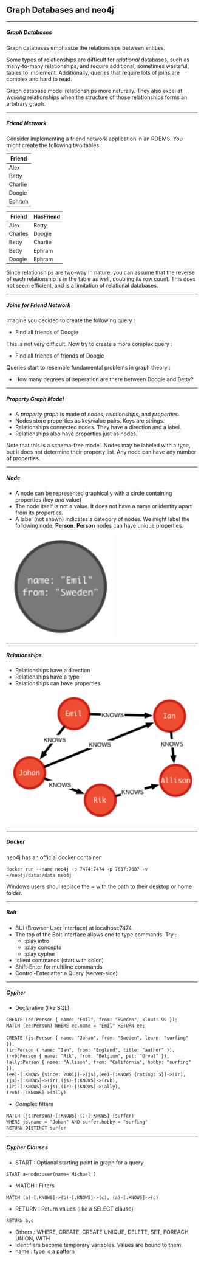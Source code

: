 ## Graph Databases and neo4j

---

##### Graph Databases

Graph databases emphasize the relationships between entities. 

Some types of relationships are difficult for *relational* databases, such as many-to-many relationships, and require additional, sometimes wasteful, tables to implement. Additionally, queries that require lots of joins are complex and hard to read.

Graph database model relationships more naturally. They also excel at *walking* relationships when the structure of those relationships forms an arbitrary graph.

---

##### Friend Network

Consider implementing a friend network application in an RDBMS. You might create the following two tables :

| Friend  |
| ------- |
| Alex    |
| Betty   |
| Charlie |
| Doogie  |
| Ephram  |

| Friend  | HasFriend |
| ------- | --------- |
| Alex    | Betty     |
| Charles | Doogie    |
| Betty   | Charlie   |
| Betty   | Ephram    |
| Doogie  | Ephram    |

Since relationships are two-way in nature, you can assume that the reverse of each relationship is in the table as well, doubling its row count. This does not seem efficient, and is a limitation of relational databases.

---

##### Joins for Friend Network

Imagine you decided to create the following query :

* Find all friends of Doogie

This is not very difficult. Now try to create a more complex query :

* Find all friends of friends of Doogie

Queries start to resemble fundamental problems in graph theory :

* How many degrees of seperation are there between Doogie and Betty?

---

##### Property Graph Model

* A *property graph* is made of *nodes*, *relationships*, and  *properties*.
* Nodes store properties as key/value pairs. Keys are strings.
* Relationships connected nodes. They have a direction and a label.
* Relationships also have properties just as nodes.

Note that this is a schema-free model. Nodes may be labeled with a *type*, but it does not determine their property list. Any node can have any number of properties.

---

##### Node

* A node can be represented graphically with a circle containing properties (key *and* value)
* The node itself is not a value. It does not have a name or identity apart from its properties.
* A label (not shown) indicates a category of nodes. We might label the following node, **Person**. **Person** nodes can have unique properties.

![Node](Node.png)

---

##### Relationships

* Relationships have a direction
* Relationships have a type
* Relationships can have properties

![Friends](FriendNodes.png)

---

##### Docker

neo4j has an official docker container.

```
docker run --name neo4j -p 7474:7474 -p 7687:7687 -v ~/neo4j/data:/data neo4j
```

Windows users shoul replace the ~ with the path to their desktop or home folder.

------

##### Bolt

* BUI (Browser User Interface) at localhost:7474
* The top of the Bolt interface allows one to type commands. Try :
  * :play intro
  * :play concepts
  * :play cypher
* :client commands (start with colon)
* Shift-Enter for multiline commands
* Control-Enter after a Query (server-side)

---

##### Cypher

* Declarative (like SQL)

```cypher
CREATE (ee:Person { name: "Emil", from: "Sweden", klout: 99 });
MATCH (ee:Person) WHERE ee.name = "Emil" RETURN ee;

CREATE (js:Person { name: "Johan", from: "Sweden", learn: "surfing" }),
(ir:Person { name: "Ian", from: "England", title: "author" }),
(rvb:Person { name: "Rik", from: "Belgium", pet: "Orval" }),
(ally:Person { name: "Allison", from: "California", hobby: "surfing" }),
(ee)-[:KNOWS {since: 2001}]->(js),(ee)-[:KNOWS {rating: 5}]->(ir),
(js)-[:KNOWS]->(ir),(js)-[:KNOWS]->(rvb),
(ir)-[:KNOWS]->(js),(ir)-[:KNOWS]->(ally),
(rvb)-[:KNOWS]->(ally)
```
* Complex filters
```cypher
MATCH (js:Person)-[:KNOWS]-()-[:KNOWS]-(surfer)
WHERE js.name = "Johan" AND surfer.hobby = "surfing"
RETURN DISTINCT surfer
```

---

##### Cypher Clauses

* START : Optional starting point in graph for a query

```cypher
START a=node:user(name='Michael')
```
* MATCH : Filters

```cypher
MATCH (a)-[:KNOWS]->(b)-[:KNOWS]->(c), (a)-[:KNOWS]->(c)
```

* RETURN : Return values (like a SELECT clause)

```cypher
RETURN b,c
```

* Others : WHERE, CREATE, CREATE UNIQUE, DELETE, SET, FOREACH, UNION, WITH
* Identifiers become temporary variables. Values are bound to them.
* name : type is a pattern

